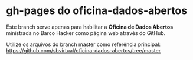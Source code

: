 gh-pages do oficina-dados-abertos
=====================

Este branch serve apenas para habilitar a **Oficina de Dados Abertos** ministrada no Barco Hacker como página web através do GitHub.


Utilize os arquivos do branch master como referência principal: https://github.com/sbvirtual/oficina-dados-abertos/tree/master
